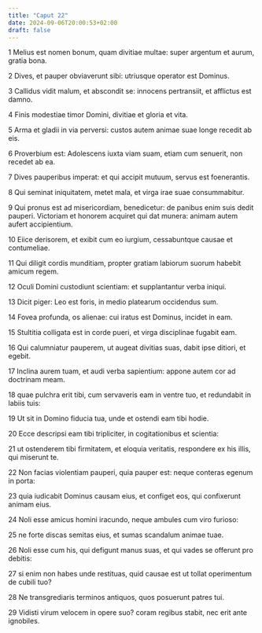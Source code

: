 ```yaml
---
title: "Caput 22"
date: 2024-09-06T20:00:53+02:00
draft: false
---
```



1 Melius est nomen bonum, quam divitiae multae: super argentum et aurum, gratia bona.

2 Dives, et pauper obviaverunt sibi: utriusque operator est Dominus.

3 Callidus vidit malum, et abscondit se: innocens pertransiit, et afflictus est damno.

4 Finis modestiae timor Domini, divitiae et gloria et vita.

5 Arma et gladii in via perversi: custos autem animae suae longe recedit ab eis.

6 Proverbium est: Adolescens iuxta viam suam, etiam cum senuerit, non recedet ab ea.

7 Dives pauperibus imperat: et qui accipit mutuum, servus est foenerantis.

8 Qui seminat iniquitatem, metet mala, et virga irae suae consummabitur.

9 Qui pronus est ad misericordiam, benedicetur: de panibus enim suis dedit pauperi. Victoriam et honorem acquiret qui dat munera: animam autem aufert accipientium.

10 Eiice derisorem, et exibit cum eo iurgium, cessabuntque causae et contumeliae.

11 Qui diligit cordis munditiam, propter gratiam labiorum suorum habebit amicum regem.

12 Oculi Domini custodiunt scientiam: et supplantantur verba iniqui.

13 Dicit piger: Leo est foris, in medio platearum occidendus sum.

14 Fovea profunda, os alienae: cui iratus est Dominus, incidet in eam.

15 Stultitia colligata est in corde pueri, et virga disciplinae fugabit eam.

16 Qui calumniatur pauperem, ut augeat divitias suas, dabit ipse ditiori, et egebit.

17 Inclina aurem tuam, et audi verba sapientium: appone autem cor ad doctrinam meam.

18 quae pulchra erit tibi, cum servaveris eam in ventre tuo, et redundabit in labiis tuis:

19 Ut sit in Domino fiducia tua, unde et ostendi eam tibi hodie.

20 Ecce descripsi eam tibi tripliciter, in cogitationibus et scientia:

21 ut ostenderem tibi firmitatem, et eloquia veritatis, respondere ex his illis, qui miserunt te.

22 Non facias violentiam pauperi, quia pauper est: neque conteras egenum in porta:

23 quia iudicabit Dominus causam eius, et configet eos, qui confixerunt animam eius.

24 Noli esse amicus homini iracundo, neque ambules cum viro furioso:

25 ne forte discas semitas eius, et sumas scandalum animae tuae.

26 Noli esse cum his, qui defigunt manus suas, et qui vades se offerunt pro debitis:

27 si enim non habes unde restituas, quid causae est ut tollat operimentum de cubili tuo?

28 Ne transgrediaris terminos antiquos, quos posuerunt patres tui.

29 Vidisti virum velocem in opere suo? coram regibus stabit, nec erit ante ignobiles.

